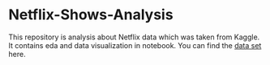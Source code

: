 # Netflix-Shows-Analysis
This repository is analysis about Netflix data which was taken from Kaggle. It contains eda and data visualization in notebook.
You can find the [data set](https://www.kaggle.com/datasets/shivamb/netflix-shows) here.
